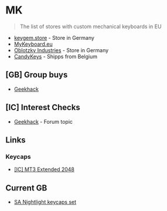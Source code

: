 # MK
> The list of stores with custom mechanical keyboards in EU

* [keygem.store](https://keygem.store) - Store in Germany
* [MyKeyboard.eu](https://mykeyboard.eu)
* [Oblotzky Industries](https://oblotzky.industries) - Store in Germany
* [CandyKeys](https://candykeys.com) - Shipps from Belgium


## [GB] Group buys

* [Geekhack](https://geekhack.org/index.php?board=70.0)

## [IC] Interest Checks

* [Geekhack](https://geekhack.org/index.php?board=132.0) - Forum topic

## Links

### Keycaps
* [[IC] MT3 Extended 2048](https://geekhack.org/index.php?topic=107022.0)


## Current GB

* [SA Nightlight keycaps set](https://candykeys.com/group-buys/SA-Nightlight)
